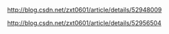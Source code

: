 http://blog.csdn.net/zxt0601/article/details/52948009

http://blog.csdn.net/zxt0601/article/details/52956504